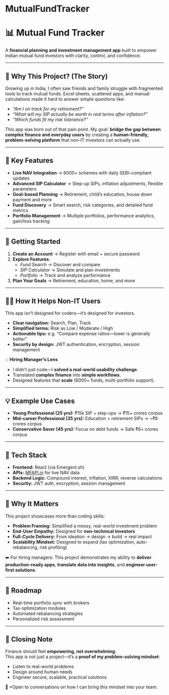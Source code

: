 # MutualFundTracker

# 📊 Mutual Fund Tracker

A **financial planning and investment management app** built to empower Indian mutual fund investors with clarity, control, and confidence.  

---

## 🌟 Why This Project? (The Story)

Growing up in India, I often saw friends and family struggle with fragmented tools to track mutual funds. Excel sheets, scattered apps, and manual calculations made it hard to answer simple questions like:  

- *“Am I on track for my retirement?”*  
- *“What will my SIP actually be worth in real terms after inflation?”*  
- *“Which funds fit my risk tolerance?”*  

This app was born out of that pain point. My goal: **bridge the gap between complex finance and everyday users** by creating a **human-friendly, problem-solving platform** that non-IT investors can actually use.  

---

## 🚀 Key Features

- **Live NAV Integration** → 6000+ schemes with daily SEBI-compliant updates  
- **Advanced SIP Calculator** → Step-up SIPs, inflation adjustments, flexible parameters  
- **Goal-based Planning** → Retirement, child’s education, house down payment and more  
- **Fund Discovery** → Smart search, risk categories, and detailed fund metrics  
- **Portfolio Management** → Multiple portfolios, performance analytics, gain/loss tracking  

---

## 🔐 Getting Started

1. **Create an Account** → Register with email + secure password  
2. **Explore Features**:  
   - *Fund Search* → Discover and compare  
   - *SIP Calculator* → Simulate and plan investments  
   - *Portfolio* → Track and analyze performance  
3. **Plan Your Goals** → Retirement, education, home, and more  

---

## 🧑‍💻 How It Helps Non-IT Users

This app isn’t designed for coders—it’s designed for investors.  
- **Clear navigation:** Search, Plan, Track  
- **Simplified terms:** Risk as Low / Moderate / High  
- **Actionable tips:** e.g. “Compare expense ratios—lower is generally better”  
- **Security by design:** JWT authentication, encryption, session management  

💡 **Hiring Manager’s Lens**  
- I didn’t just code—I **solved a real-world usability challenge**.  
- Translated **complex finance** into **simple workflows**.  
- Designed features that **scale** (6000+ funds, multi-portfolio support).  

---

## 💡 Example Use Cases

- **Young Professional (25 yrs):** ₹15k SIP + step-ups → ₹15+ crores corpus  
- **Mid-career Professional (35 yrs):** Education + retirement SIPs → ~₹8 crores corpus  
- **Conservative Saver (45 yrs):** Focus on debt funds → Safe ₹6+ crores corpus  

---

## 🔧 Tech Stack

- **Frontend:** React (via Emergent.sh)  
- **APIs:** [MFAPI.in](https://www.mfapi.in/) for live NAV data  
- **Backend Logic:** Compound interest, inflation, XIRR, reverse calculations  
- **Security:** JWT auth, encryption, session management  

---

## 🎯 Why It Matters

This project showcases more than coding skills:  

- **Problem Framing:** Simplified a messy, real-world investment problem  
- **End-User Empathy:** Designed for **non-technical investors**  
- **Full-Cycle Delivery:** From ideation → design → build → real impact  
- **Scalability Mindset:** Designed to expand (tax optimization, auto-rebalancing, risk profiling)  

➡️ For hiring managers: This project demonstrates my ability to **deliver production-ready apps**, **translate data into insights**, and **engineer user-first solutions**.  

---

## 🚀 Roadmap

- Real-time portfolio sync with brokers  
- Tax optimization modules  
- Automated rebalancing strategies  
- Personalized risk assessment  

---

## 🙌 Closing Note

Finance should feel **empowering, not overwhelming**.  
This app is not just a project—it’s a **proof of my problem-solving mindset**:  

- Listen to real-world problems  
- Design around human needs  
- Engineer secure, scalable, practical solutions  

📩 *Open to conversations on how I can bring this mindset into your team.
